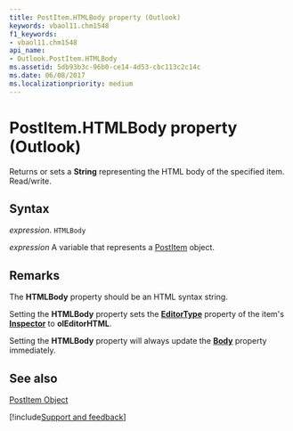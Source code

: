 ```yaml
---
title: PostItem.HTMLBody property (Outlook)
keywords: vbaol11.chm1548
f1_keywords:
- vbaol11.chm1548
api_name:
- Outlook.PostItem.HTMLBody
ms.assetid: 5db93b3c-96b0-ce14-4d53-cbc113c2c14c
ms.date: 06/08/2017
ms.localizationpriority: medium
---
```



# PostItem.HTMLBody property (Outlook)

Returns or sets a **String** representing the HTML body of the specified item. Read/write.


## Syntax

_expression_. `HTMLBody`

_expression_ A variable that represents a [PostItem](Outlook.PostItem.md) object.


## Remarks

The **HTMLBody** property should be an HTML syntax string.

Setting the **HTMLBody** property sets the **[EditorType](Outlook.Inspector.EditorType.md)** property of the item's **[Inspector](Outlook.Inspector.md)** to **olEditorHTML**.

Setting the **HTMLBody** property will always update the **[Body](Outlook.PostItem.Body.md)** property immediately.


## See also


[PostItem Object](Outlook.PostItem.md)

[!include[Support and feedback](~/includes/feedback-boilerplate.md)]